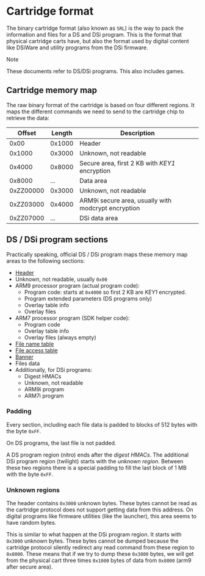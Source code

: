 # Cartridge format

The binary cartridge format (also known as `SRL`) is the way to pack the
information and files for a DS and DSi program. This is the format that physical
cartridge carts have, but also the format used by digital content like DSiWare
and utility programs from the DSi firmware.

> [!NOTE]  
> These documents refer to DS/DSi programs. This also includes games.

## Cartridge memory map

The raw binary format of the cartridge is based on four different regions. It
maps the different commands we need to send to the cartridge chip to retrieve
the data:

| Offset    | Length | Description                                         |
| --------- | ------ | --------------------------------------------------- |
| 0x00      | 0x1000 | Header                                              |
| 0x1000    | 0x3000 | Unknown, not readable                               |
| 0x4000    | 0x8000 | Secure area, first 2 KB with _KEY1_ encryption      |
| 0x8000    | ...    | Data area                                           |
| 0xZZ00000 | 0x3000 | Unknown, not readable                               |
| 0xZZ03000 | 0x4000 | ARM9i secure area, usually with modcrypt encryption |
| 0xZZ07000 | ...    | DSi data area                                       |

## DS / DSi program sections

Practically speaking, official DS / DSi program maps these memory map areas to
the following sections:

- [Header](header.md)
- Unknown, not readable, usually `0x00`
- ARM9 processor program (actual program code):
  - Program code: starts at `0x4000` so first 2 KB are _KEY1_ encrypted.
  - Program extended parameters (DS programs only)
  - Overlay table info
  - Overlay files
- ARM7 processor program (SDK helper code):
  - Program code
  - Overlay table info
  - Overlay files (always empty)
- [File name table](filesystem.md#file-name-table)
- [File access table](filesystem.md#file-access-table)
- [Banner](banner.md)
- Files data
- Additionally, for DSi programs:
  - Digest HMACs
  - Unknown, not readable
  - ARM9i program
  - ARM7i program

### Padding

Every section, including each file data is padded to blocks of 512 bytes with
the byte `0xFF`.

On DS programs, the last file is not padded.

A DS program region (nitro) ends after the _digest HMACs_. The additional DSi
program region (twilight) starts with the _unknown region_. Between these two
regions there is a special padding to fill the last block of 1 MB with the byte
`0xFF`.

### Unknown regions

The header contains `0x3000` unknown bytes. These bytes cannot be read as the
cartridge protocol does not support getting data from this address. On digital
programs like firmware utilities (like the launcher), this area seems to have
random bytes.

This is similar to what happen at the DSi program region. It starts with
`0x3000` unknown bytes. These bytes cannot be dumped because the cartridge
protocol silently redirect any read command from these region to `0x8000`. These
means that if we try to dump these `0x3000` bytes, we will get from the physical
cart three times `0x1000` bytes of data from `0x8000` (arm9 after secure area).
